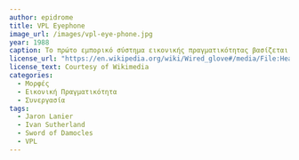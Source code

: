 ```yaml
---
author: epidrome
title: VPL Eyephone 
image_url: /images/vpl-eye-phone.jpg
year: 1988
caption: Το πρώτο εμπορικό σύστημα εικονικής πραγματικότητας βασίζεται στην μάσκα EyePhone η οποιά δίνει έμφαση όχι τόσο στην πιστότητα των γραφικών, αλλά κυρίως στην ακρίβεια καταγραφής της κίνησης του κεφαλιού, ενώ το λογισμικό είναι σχεδιασμένο για την επικοινωνία με τους άλλους χρήστες και όχι απλά την πλοήγηση σε έναν εικονικό κόσμο. 
license_url: "https://en.wikipedia.org/wiki/Wired_glove#/media/File:Head-mounted_display_and_wired_gloves,_Ames_Research_Center.jpg" 
license_text: Courtesy of Wikimedia 
categories:
  - Μορφές 
  - Εικονική Πραγματικότητα 
  - Συνεργασία
tags:
  - Jaron Lanier
  - Ivan Sutherland
  - Sword of Damocles
  - VPL
---
```

